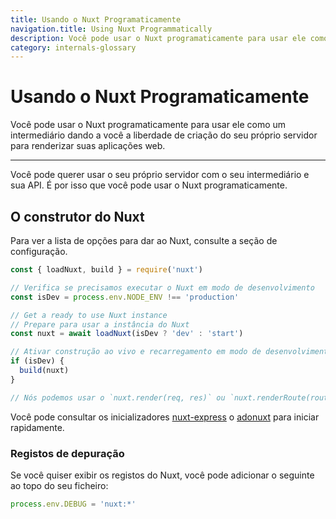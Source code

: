 ```yaml
---
title: Usando o Nuxt Programaticamente
navigation.title: Using Nuxt Programmatically
description: Você pode usar o Nuxt programaticamente para usar ele como um intermediário dando a você a liberdade de criação do seu próprio servidor para renderizar suas aplicações web.
category: internals-glossary
---
```

# Usando o Nuxt Programaticamente

Você pode usar o Nuxt programaticamente para usar ele como um intermediário dando a você a liberdade de criação do seu próprio servidor para renderizar suas aplicações web.

---

Você pode querer usar o seu próprio servidor com o seu intermediário e sua API. É por isso que você pode usar o Nuxt programaticamente.

## O construtor do Nuxt

Para ver a lista de opções para dar ao Nuxt, consulte a seção de configuração.

```js
const { loadNuxt, build } = require('nuxt')

// Verifica se precisamos executar o Nuxt em modo de desenvolvimento
const isDev = process.env.NODE_ENV !== 'production'

// Get a ready to use Nuxt instance
// Prepare para usar a instância do Nuxt
const nuxt = await loadNuxt(isDev ? 'dev' : 'start')

// Ativar construção ao vivo e recarregamento em modo de desenvolvimento
if (isDev) {
  build(nuxt)
}

// Nós podemos usar o `nuxt.render(req, res)` ou `nuxt.renderRoute(route, context)`
```

Você pode consultar os inicializadores [nuxt-express](https://github.com/nuxt/express) o [adonuxt](https://github.com/nuxt/adonuxt) para iniciar rapidamente.

### Registos de depuração

Se você quiser exibir os registos do Nuxt, você pode adicionar o seguinte ao topo do seu ficheiro:

```js
process.env.DEBUG = 'nuxt:*'
```
